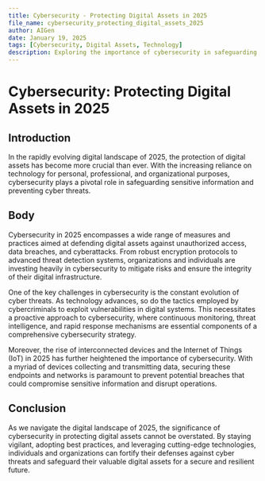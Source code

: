 ```yaml
---
title: Cybersecurity - Protecting Digital Assets in 2025
file_name: cybersecurity_protecting_digital_assets_2025
author: AIGen
date: January 19, 2025
tags: [Cybersecurity, Digital Assets, Technology]
description: Exploring the importance of cybersecurity in safeguarding digital assets in the year 2025.
---
```


# Cybersecurity: Protecting Digital Assets in 2025

## Introduction
In the rapidly evolving digital landscape of 2025, the protection of digital assets has become more crucial than ever. With the increasing reliance on technology for personal, professional, and organizational purposes, cybersecurity plays a pivotal role in safeguarding sensitive information and preventing cyber threats.

## Body
Cybersecurity in 2025 encompasses a wide range of measures and practices aimed at defending digital assets against unauthorized access, data breaches, and cyberattacks. From robust encryption protocols to advanced threat detection systems, organizations and individuals are investing heavily in cybersecurity to mitigate risks and ensure the integrity of their digital infrastructure.

One of the key challenges in cybersecurity is the constant evolution of cyber threats. As technology advances, so do the tactics employed by cybercriminals to exploit vulnerabilities in digital systems. This necessitates a proactive approach to cybersecurity, where continuous monitoring, threat intelligence, and rapid response mechanisms are essential components of a comprehensive cybersecurity strategy.

Moreover, the rise of interconnected devices and the Internet of Things (IoT) in 2025 has further heightened the importance of cybersecurity. With a myriad of devices collecting and transmitting data, securing these endpoints and networks is paramount to prevent potential breaches that could compromise sensitive information and disrupt operations.

## Conclusion
As we navigate the digital landscape of 2025, the significance of cybersecurity in protecting digital assets cannot be overstated. By staying vigilant, adopting best practices, and leveraging cutting-edge technologies, individuals and organizations can fortify their defenses against cyber threats and safeguard their valuable digital assets for a secure and resilient future.
